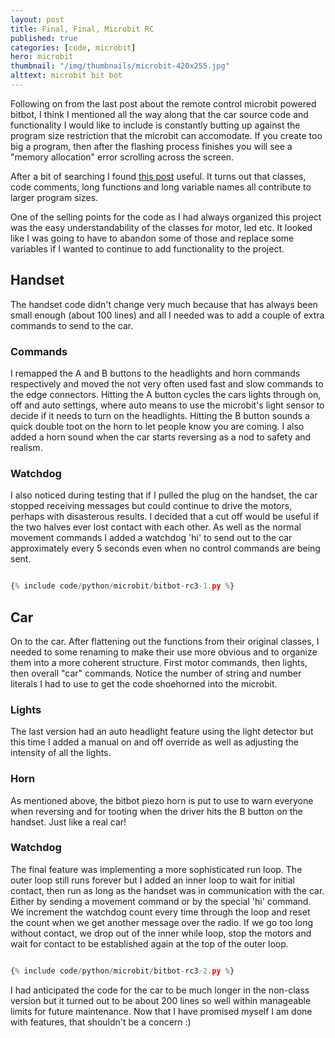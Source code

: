 ```yaml
---
layout: post
title: Final, Final, Microbit RC
published: true
categories: [code, microbit]
hero: microbit
thumbnail: "/img/thumbnails/microbit-420x255.jpg"
alttext: microbit bit bot
---
```


Following on from the last post about the remote control microbit powered bitbot, I think I mentioned all the way along that the car source code 
and functionality I would like to include is constantly butting up against the program size restriction that the microbit can accomodate. If you 
create too big a program, then after the flashing process finishes you will see a "memory allocation" error scrolling across the screen. 

After a bit of searching I found <a href="http://docs.micropython.org/en/latest/reference/constrained.html">this post</a> useful. It turns out that 
classes, code comments, long functions and long variable names all contribute to larger program sizes. 

One of the selling points for the code as I had always organized this project was the easy understandability of the classes for motor, led etc. It 
looked like I was going to have to abandon some of those and replace some variables if I wanted to continue to add functionality to the project.

## Handset

The handset code didn't change very much because that has always been small enough (about 100 lines) and all I needed was to add a couple of extra commands 
to send to the car. 


### Commands

I remapped the A and B buttons to the headlights and horn commands respectively and moved the not very often used fast and slow commands to the 
edge connectors. Hitting the A button cycles the cars lights through on, off and auto settings, where auto means to use the microbit's light sensor to 
decide if it needs to turn on the headlights. Hitting the B button sounds a quick double toot on the horn to let people know you are coming. I also added 
a horn sound when the car starts reversing as a nod to safety and realism.


### Watchdog

I also noticed during testing that if I pulled the plug on the handset, the car stopped receiving messages but could continue to drive the motors, perhaps 
with disasterous results. I decided that a cut off would be useful if the two halves ever lost contact with each other. As well as the normal movement 
commands I added a watchdog 'hi' to send out to the car approximately every 5 seconds even when no control commands are being sent. 


```python

{% include code/python/microbit/bitbot-rc3-1.py %}

```

## Car

On to the car. After flattening out the functions from their original classes, I needed to some renaming to make their use more obvious and to 
organize them into a more coherent structure. First motor commands, then lights, then overall "car" commands. Notice the number of string and number 
literals I had to use to get the code shoehorned into the microbit. 


### Lights

The last version had an auto headlight feature using the light detector but this time I added a manual on and off override as well as adjusting the 
intensity of all the lights. 


### Horn

As mentioned above, the bitbot piezo horn is put to use to warn everyone when reversing and for tooting when the driver hits the B button on the handset.
Just like a real car!


### Watchdog

The final feature was implementing a more sophisticated run loop. The outer loop still runs forever but I added an inner loop to wait for initial contact, then run as long as the handset was in communication with the car. Either by sending a movement command or by the special 'hi' command.  We increment the watchdog count every time through the loop and reset the count when we get another message over the radio. If we go too long without contact, we drop out of the 
inner while loop, stop the motors and wait for contact to be established again at the top of the outer loop.


```python

{% include code/python/microbit/bitbot-rc3-2.py %}

```


I had anticipated the code for the car to be much longer in the non-class version but it turned out to be about 200 lines so well within manageable 
limits for future maintenance. Now that I have promised myself I am done with features, that shouldn't be  a concern :)
